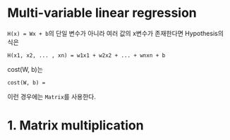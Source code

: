 Multi-variable linear regression
===
```H(x) = Wx + b```의 단일 변수가 아니라 여러 값의 x변수가 존재한다면 Hypothesis의 식은
```
H(x1, x2, ... , xn) = w1x1 + w2x2 + ... + wnxn + b
```
cost(W, b)는
```
cost(W, b) = 
```    
이런 경우에는 ```Matrix```를 사용한다.    
    
# 1. Matrix multiplication
